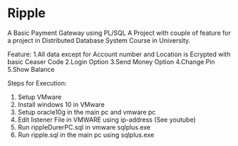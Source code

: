 # Ripple
A Basic Payment Gateway using PL/SQL
A Project with couple of feature for a project in Distributed Database System Course in University.


Feature:
1.All data except for Account number and Location is Ecrypted with basic Ceaser Code
2.Login Option
3.Send Money Option
4.Change Pin
5.Show Balance

Steps for Execution:
1. Setup VMware
2. Install windows 10 in VMware
3. Setup oracle10g in the main pc and vmware pc
4. Edit listener File in VMWARE using ip-address (See youtube)
5. Run rippleDurerPC.sql in vmware sqlplus.exe
6. Run ripple.sql in the main pc using sqlplus.exe 
